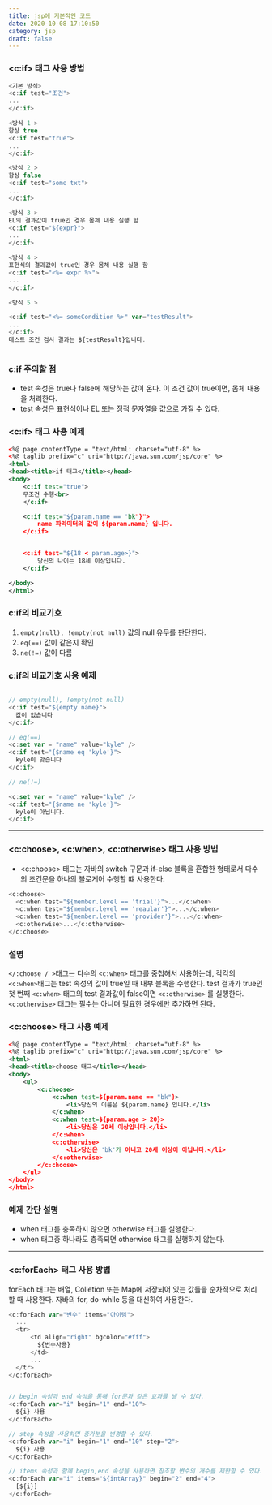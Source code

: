 ```yaml
---
title: jsp에 기본적인 코드
date: 2020-10-08 17:10:50
category: jsp
draft: false
---
```


### <c:if> 태그 사용 방법

```javascript
<기본 방식>
<c:if test="조건">
...
</c:if>

<방식 1 >
항상 true
<c:if test="true">
...
</c:if>

<방식 2 >
항상 false
<c:if test="some txt">
...
</c:if>

<방식 3 >
EL의 결과값이 true인 경우 몸체 내용 실행 함
<c:if test="${expr}">
...
</c:if>

<방식 4 >
표현식의 결과값이 true인 경우 몸체 내용 실행 함
<c:if test="<%= expr %>">
...
</c:if>

<방식 5 >

<c:if test="<%= someCondition %>" var="testResult">
...
</c:if>
테스트 조건 검사 결과는 ${testResult}입니다.



```

### c:if 주의할 점

- test 속성은 true나 false에 해당하는 값이 온다. 이 조건 값이 true이면, 몸체 내용을 처리한다.
- test 속성은 표현식이나 EL 또는 정적 문자열을 값으로 가질 수 있다.

### <c:if> 태그 사용 예제

```xml
<%@ page contentType = "text/html: charset="utf-8" %>
<%@ taglib prefix="c" uri="http://java.sun.com/jsp/core" %>
<html>
<head><title>if 태그</title></head>
<body>
    <c:if test="true">
    무조건 수행<br>
    </c:if>

    <c:if test="${param.name == "bk"}">
        name 파라미터의 값이 ${param.name} 입니다.
    </c:if>


    <c:if test="${18 < param.age>}">
        당신의 나이는 18세 이상입니다.
    </c:if>

</body>
</html>

```

### c:if의 비교기호

1. `empty(null), !empty(not null)` 값의 null 유무를 판단한다.
2. `eq(==)` 값이 같은지 확인
3. `ne(!=)` 값이 다름

### c:if의 비교기호 사용 예제

```javascript

// empty(null), !empty(not null)
<c:if test="${empty name}">
  값이 없습니다
</c:if>

// eq(==)
<c:set var = "name" value="kyle" />
<c:if test="{$name eq 'kyle'}">
  kyle이 맞습니다
</c:if>

// ne(!=)

<c:set var = "name" value="kyle" />
<c:if test="{$name ne 'kyle'}">
  kyle이 아닙니다.
</c:if>


```

---

### <c:choose>, <c:when>, <c:otherwise> 태그 사용 방법

- <c:choose> 태그는 자바의 switch 구문과 if-else 블록을 혼합한 형태로서 다수의 조건문을 하나의 블로게어 수행할 떄 사용한다.

```javascript
<c:choose>
  <c:when test="${member.level == 'trial'}">...</c:when>
  <c:when test="${member.level == 'reaular'}">...</c:when>
  <c:when test="${member.level == 'provider'}">...</c:when>
  <c:otherwise>...</c:otherwise>
</c:choose>
```

### 설명

`</:choose / >`태그는 다수의 `<c:when>` 태그를 중첩해서 사용하는데, 각각의 `<c:when>`태그는 test 속성의 값이 true일 때 내부 블록을 수행한다. test 결과가 true인 첫 번째 `<c:when>` 태그의 test 결과값이 false이면 `<c:otherwise>` 를 실행한다. `<c:otherwise>` 태그는 필수는 아니며 필요한 경우에만 추가하면 된다.

### <c:choose> 태그 사용 예제

```xml
<%@ page contentType = "text/html: charset="utf-8" %>
<%@ taglib prefix="c" uri="http://java.sun.com/jsp/core" %>
<html>
<head><title>choose 태그</title></head>
<body>
    <ul>
        <c:choose>
            <c:when test=${param.name == "bk"}>
                <li>당신의 이름은 ${param.name} 입니다.</li>
            </c:when>
            <c:when test=${param.age > 20}>
                <li>당신은 20세 이상입니다.</li>
            </c:when>
            <c:otherwise>
                <li>당신은 'bk'가 아니고 20세 이상이 아닙니다.</li>
            </c:otherwise>
        </c:choose>
    </ul>
</body>
</html>

```

### 예제 간단 설명

- when 태그를 충족하지 않으면 otherwise 태그를 실행한다.
- when 태그중 하나라도 충족되면 otherwise 태그를 실행하지 않는다.

---

### <c:forEach> 태그 사용 방법

forEach 태그는 배열, Colletion 또는 Map에 저장되어 있는 값들을 순차적으로 처리 할 때 사용한다.
자바의 for, do-while 등을 대신하여 사용한다.

```javascript
<c:forEach var="변수" items="아이템">
  ...
  <tr>
      <td align="right" bgcolor="#fff">
        ${변수사용}
      </td>
      ...
  </tr>
</c:forEach>


// begin 속성과 end 속성을 통해 for문과 같은 효과를 낼 수 있다.
<c:forEach var="i" begin="1" end="10">
  ${i} 사용
</c:forEach>

// step 속성을 사용하면 증가분을 변경할 수 있다.
<c:forEach var="i" begin="1" end="10" step="2">
  ${i} 사용
</c:forEach>

// items 속성과 함께 begin,end 속성을 사용하면 참조할 변수의 개수를 제한할 수 있다.
<c:forEach var="i" items="${intArray}" begin="2" end="4">
  [${i}]
</c:forEach>

```
